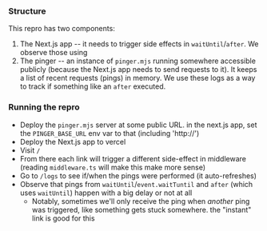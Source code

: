 ### Structure

This repro has two components:

1. The Next.js app -- it needs to trigger side effects in `waitUntil`/`after`. We observe those using
2. The pinger -- an instance of `pinger.mjs` running somewhere accessible publicly (because the Next.js app needs to send requests to it). It keeps a list of recent requests (pings) in memory. We use these logs as a way to track if something like an `after` executed.

### Running the repro

- Deploy the `pinger.mjs` server at some public URL. in the next.js app, set the `PINGER_BASE_URL` env var to that (including 'http://')
- Deploy the Next.js app to vercel
- Visit `/`
- From there each link will trigger a different side-effect in middleware (reading `middleware.ts` will make this make more sense)
- Go to `/logs` to see if/when the pings were performed (it auto-refreshes)
- Observe that pings from `waitUntil`/`event.waitTuntil` and `after` (which uses `waitUntil`) happen with a big delay or not at all
  - Notably, sometimes we'll only receive the ping when _another_ ping was triggered, like something gets stuck somewhere. the "instant" link is good for this
